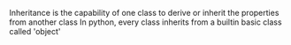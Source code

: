 Inheritance is the capability of one class to derive or inherit the properties from another class
In python, every class inherits from a builtin basic class called 'object'
